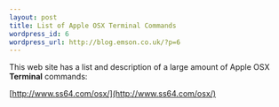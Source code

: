 ```yaml
--- 
layout: post
title: List of Apple OSX Terminal Commands
wordpress_id: 6
wordpress_url: http://blog.emson.co.uk/?p=6
---
```

This web site has a list and description of a large amount of Apple OSX **Terminal** commands:

[http://www.ss64.com/osx/](http://www.ss64.com/osx/)


